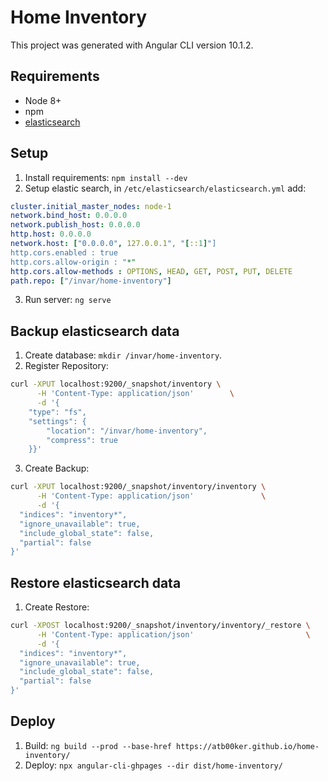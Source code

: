 # Home Inventory

This project was generated with Angular CLI version 10.1.2.

## Requirements

- Node 8+
- npm
- [elasticsearch](https://www.elastic.co/guide/en/elasticsearch/reference/current/install-elasticsearch.html)

## Setup

1. Install requirements: `npm install --dev`
2. Setup elastic search, in `/etc/elasticsearch/elasticsearch.yml` add:
```yaml
cluster.initial_master_nodes: node-1
network.bind_host: 0.0.0.0
network.publish_host: 0.0.0.0
http.host: 0.0.0.0
network.host: ["0.0.0.0", 127.0.0.1", "[::1]"]
http.cors.enabled : true
http.cors.allow-origin : "*"
http.cors.allow-methods : OPTIONS, HEAD, GET, POST, PUT, DELETE
path.repo: ["/invar/home-inventory"]
```

3. Run server: `ng serve`

## Backup elasticsearch data

1. Create database: `mkdir /invar/home-inventory`.
2. Register Repository:
```bash
curl -XPUT localhost:9200/_snapshot/inventory \
      -H 'Content-Type: application/json'        \
      -d '{
    "type": "fs",
    "settings": {
        "location": "/invar/home-inventory",
        "compress": true
    }}'
```
3. Create Backup:
```bash
curl -XPUT localhost:9200/_snapshot/inventory/inventory \
      -H 'Content-Type: application/json'               \
      -d '{
  "indices": "inventory*",
  "ignore_unavailable": true,
  "include_global_state": false,
  "partial": false
}'
```

## Restore elasticsearch data

1. Create Restore:
```bash
curl -XPOST localhost:9200/_snapshot/inventory/inventory/_restore \
      -H 'Content-Type: application/json'                         \
      -d '{
  "indices": "inventory*",
  "ignore_unavailable": true,
  "include_global_state": false,
  "partial": false
}'
```

## Deploy

1. Build: `ng build --prod --base-href https://atb00ker.github.io/home-inventory/`
2. Deploy: `npx angular-cli-ghpages --dir dist/home-inventory/`
